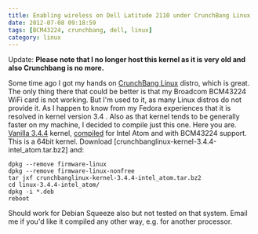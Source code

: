 ```yaml
---
title: Enabling wireless on Dell Latitude 2110 under CrunchBang Linux
date: 2012-07-08 09:18:59
tags: [BCM43224, crunchbang, dell, linux]
category: linux
---
```


Update:
**Please note that I no longer host this kernel as it is very old and also Crunchbang is no more.**

Some time ago I got my hands on [CrunchBang Linux](http://crunchbanglinux.org/) distro, which is great. The only thing there that could be better is that my Broadcom BCM43224 WiFi card is not working. But I'm used to it, as many
Linux distros do not provide it. As I happen to
know from my Fedora experiences that it is resolved in kernel version
3.4 . Also as that kernel tends to be generally faster on my machine, I
decided to compile just this one. Here you are. [Vanilla 3.4.4](http://www.kernel.org/pub/linux/kernel/v3.0/linux-3.4.4.tar.bz2)
kernel, [compiled](http://crunchbanglinux.org/forums/topic/18060/how-to-compile-the-kernel-from-source/)
for Intel Atom and with BCM43224 support. This is a 64bit kernel.
Download [crunchbanglinux-kernel-3.4.4-intel\_atom.tar.bz2]
and:

```
dpkg --remove firmware-linux
dpkg --remove firmware-linux-nonfree
tar jxf crunchbanglinux-kernel-3.4.4-intel_atom.tar.bz2
cd linux-3.4.4-intel_atom/
dpkg -i *.deb
reboot
```

Should work for Debian Squeeze also but not tested on that system. Email me if you'd
like it compiled any other way, e.g. for another processor.
